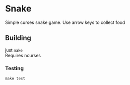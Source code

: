 # Snake
Simple curses snake game. Use arrow keys to collect food

## Building
just `make`  
Requires ncurses
### Testing
`make test`
